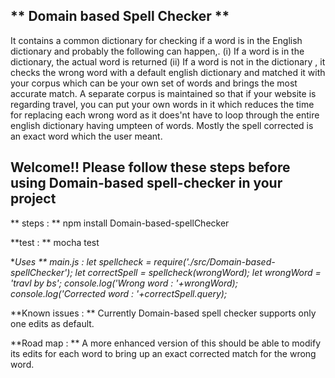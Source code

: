  ** Domain based Spell Checker **
 --------------------------------------------------------------------------------
 It contains a common dictionary for checking if a word is in the English dictionary and probably the following can happen,.        (i)  If a word is in the dictionary, the actual word is returned
    (ii) If a word is not in the dictionary , it checks the wrong word with a default english dictionary and matched it with your  corpus which can be your own set of words and brings the most accurate match.
 A separate corpus is maintained so that if your website is regarding travel, you can put your own words in it which reduces the  time for replacing each wrong word as it does'nt have to loop through the entire english dictionary having umpteen of words. Mostly the spell corrected is an exact word which the user meant.

 Welcome!!
 Please follow these steps before using Domain-based spell-checker in your project
--------------------------------------------------------------------------------
 ** steps : **
 npm install Domain-based-spellChecker

 **test : **
   mocha test

 **Uses  **
  main.js :
 *let spellcheck = require('./src/Domain-based-spellChecker');*
 let correctSpell = spellcheck(wrongWord);*
 *let wrongWord = 'travl by bs';*
 *console.log('Wrong word     : '+wrongWord);*
 *console.log('Corrected word : '+correctSpell.query);*

 **Known issues : **
   Currently Domain-based spell checker supports only one edits as default.

 **Road map : **
   A more enhanced version of this should be able to modify its edits for each word to bring up an exact corrected match for the   wrong word.
